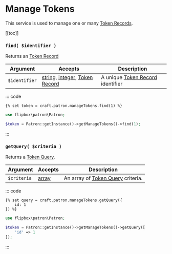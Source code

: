 # Manage Tokens

This service is used to manage one or many [Token Records].

[[toc]]

### `find( $identifier )`

Returns an [Token Record]

| Argument          | Accepts                   | Description
| ----------        | ----------                | ----------
| `$identifier`     | [string], [integer], [Token Record] | A unique [Token Record] identifier

::: code
```twig
{% set token = craft.patron.manageTokens.find(1) %}
```

```php
use flipbox\patron\Patron;

$token = Patron::getInstance()->getManageTokens()->find(1);
```
:::

### `getQuery( $criteria )`

Returns a [Token Query].

| Argument          | Accepts                   | Description
| ----------        | ----------                | ----------
| `$criteria`       | [array]                   | An array of [Token Query] criteria.


::: code
```twig
{% set query = craft.patron.manageTokens.getQuery({
    id: 1
}) %}
```

```php
use flipbox\patron\Patron;

$token = Patron::getInstance()->getManageTokens()->getQuery([
    'id' => 1
]);
```
:::


[integer]: http://www.php.net/language.types.integer
[integer\[\]]: http://www.php.net/language.types.integer
[array]: http://www.php.net/language.types.array
[string]: http://www.php.net/language.types.string
[string\[\]]: http://www.php.net/language.types.string
[null]: http://www.php.net/language.types.null

[Site]: https://docs.craftcms.com/api/v3/craft-models-site.html

[Token Query]: ../queries/token.md "Token Query"
[Token Records]: ../objects/token-record.md "Token Records"
[Token Record]: ../objects/token-record.md "Token Record"